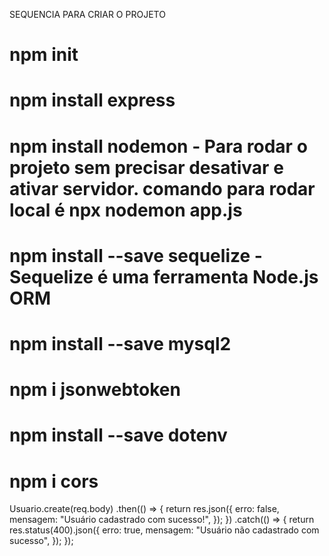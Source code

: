 SEQUENCIA PARA CRIAR O PROJETO
# npm init
# npm install express
# npm install nodemon - Para rodar o projeto sem precisar desativar e ativar servidor. comando para rodar local é npx nodemon app.js
# npm install --save sequelize - Sequelize é uma ferramenta Node.js ORM
# npm install --save mysql2
# npm i jsonwebtoken
# npm install --save dotenv
# npm i cors


Usuario.create(req.body)
    .then(() => {
      return res.json({
        erro: false,
        mensagem: "Usuário cadastrado com sucesso!",
      });
    })
    .catch(() => {
      return res.status(400).json({
        erro: true,
        mensagem: "Usuário não cadastrado com sucesso",
      });
    });
